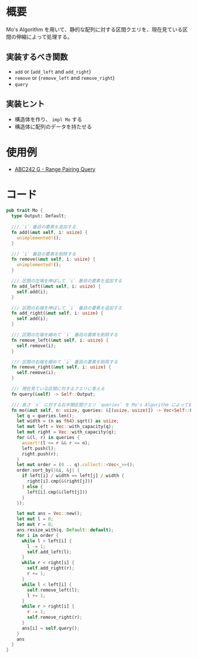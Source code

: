 # 概要

Mo's Algorithm を用いて、静的な配列に対する区間クエリを、現在見ている区間の伸縮によって処理する。

## 実装するべき関数
- `add` or (`add_left` and `add_right`)
- `remove` or (`remove_left` and `remove_right`)
- `query`

## 実装ヒント
- 構造体を作り、 `impl Mo` する
- 構造体に配列のデータを持たせる

# 使用例

- [ABC242 G - Range Pairing Query](https://atcoder.jp/contests/abc242/submissions/37714573)

# コード

```Rust
pub trait Mo {
  type Output: Default;
  
  /// `i` 番目の要素を追加する
  fn add(&mut self, i: usize) {
    unimplemented!();
  }

  /// `i` 番目の要素を削除する
  fn remove(&mut self, i: usize) {
    unimplemented!();
  }

  /// 区間の左端を伸ばして `i` 番目の要素を追加する
  fn add_left(&mut self, i: usize) {
    self.add(i);
  }

  /// 区間の右端を伸ばして `i` 番目の要素を追加する
  fn add_right(&mut self, i: usize) {
    self.add(i);
  }

  /// 区間の左端を縮めて `i` 番目の要素を削除する
  fn remove_left(&mut self, i: usize) {
    self.remove(i);
  }

  /// 区間の右端を縮めて `i` 番目の要素を削除する
  fn remove_right(&mut self, i: usize) {
    self.remove(i);
  }

  /// 現在見ている区間に対するクエリに答える
  fn query(&self) -> Self::Output;

  /// 長さ `n` に対する右半開区間クエリ `queries` を Mo's Algorithm によって処理する
  fn mo(&mut self, n: usize, queries: &[(usize, usize)]) -> Vec<Self::Output> {
    let q = queries.len();
    let width = (n as f64).sqrt() as usize;
    let mut left = Vec::with_capacity(q);
    let mut right = Vec::with_capacity(q);
    for &(l, r) in queries {
      assert!(l <= r && r <= n);
      left.push(l);
      right.push(r);
    }
    let mut order = (0 .. q).collect::<Vec<_>>();
    order.sort_by(|&i, &j| {
      if left[i] / width == left[j] / width {
        right[i].cmp(&(right[j]))
      } else {
        left[i].cmp(&(left[j]))
      }
    });

    let mut ans = Vec::new();
    let mut l = 0;
    let mut r = 0;
    ans.resize_with(q, Default::default);
    for i in order {
      while l > left[i] {
        l -= 1;
        self.add_left(l);
      }
      while r < right[i] {
        self.add_right(r);
        r += 1;
      }
      while l < left[i] {
        self.remove_left(l);
        l += 1;
      }
      while r > right[i] {
        r -= 1;
        self.remove_right(r);
      }
      ans[i] = self.query();
    }
    ans
  }
}
```
